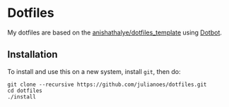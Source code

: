 # Dotfiles

My dotfiles are based on the [anishathalye/dotfiles_template](https://github.com/anishathalye/dotfiles_template) using [Dotbot](https://github.com/anishathalye/dotbot/).

## Installation

To install and use this on a new system, install `git`, then do:

```
git clone --recursive https://github.com/julianoes/dotfiles.git
cd dotfiles
./install
```

